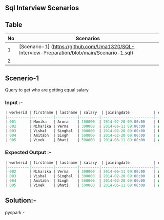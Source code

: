 ## Sql Interview Scenarios

## Table 
| No | Scenarios |
|----|-----------|
| 1  | [Scenario-1] (https://github.com/Uma1320/SQL-Interview-Preparation/blob/main/Scenario-1.sql)
| 2  | |





















## Scenerio-1
Query to get who are getting equal salary

### Input :-
```sql
| workerid | firstname | lastname | salary  | joiningdate           | depart |
|----------|----------|----------|---------|------------------------|--------|
| 001      | Monika   | Arora    | 100000  | 2014-02-20 09:00:00    | HR     |
| 002      | Niharika | Verma    | 300000  | 2014-06-11 09:00:00    | Admin  |
| 003      | Vishal   | Singhal  | 300000  | 2014-02-20 09:00:00    | HR     |
| 004      | Amitabh  | Singh    | 500000  | 2014-02-20 09:00:00    | Admin  |
| 005      | Vivek    | Bhati    | 500000  | 2014-06-11 09:00:00    | Admin  |
```
### Expected Output :-
```sql
| workerid | firstname | lastname | salary  | joiningdate           | depart |
|----------|----------|----------|---------|------------------------|--------|
| 002      | Niharika | Verma    | 300000  | 2014-06-11 09:00:00    | Admin  |
| 003      | Vishal   | Singhal  | 300000  | 2014-02-20 09:00:00    | HR     |
| 004      | Amitabh  | Singh    | 500000  | 2014-02-20 09:00:00    | Admin  |
| 005      | Vivek    | Bhati    | 500000  | 2014-06-11 09:00:00    | Admin  |
```
## Solution:- 
pyspark - 

